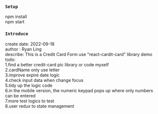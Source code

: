 ### `Setup`

npm install\
npm start

### `Introduce`

create date: 2022-09-18\
author : Ryan Ling\
describe: This is a Credit Card Form use "react-cardit-card" library demo\
todo:\
1.find a better credit-card pic library or code myself\
2.cardName only use letter\
3.improve expire date logic\
4.check input data when change focus\
5.tidy up the logic code\
6.in the mobile version, the numeric keypad pops up where only numbers can be entered\
7.more test logics to test\
8.user redux to state management

